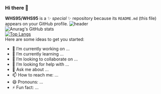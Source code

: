 ### Hi there 👋


**WHS95/WHS95** is a ✨ _special_ ✨ repository because its `README.md` (this file) appears on your GitHub profile.
![header](https://capsule-render.vercel.app/api?type=wave&color=auto&height=300&section=header&text=capsule%20render&fontSize=90)  
![Anurag's GitHub stats](https://github-readme-stats.vercel.app/api?username=WHS95&show_icons=true&theme=dark)  
[![Top Langs](https://github-readme-stats.vercel.app/api/top-langs/?username=WHS95&layout=compact)](https://github.com/WHS95/github-readme-stats)  
Here are some ideas to get you started:

- 🔭 I’m currently working on ...
- 🌱 I’m currently learning ...
- 👯 I’m looking to collaborate on ...
- 🤔 I’m looking for help with ...
- 💬 Ask me about ...
- 📫 How to reach me: ...
- 😄 Pronouns: ...
- ⚡ Fun fact: ...

